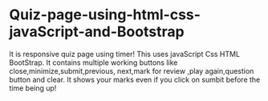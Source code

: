 # Quiz-page-using-html-css-javaScript-and-Bootstrap

It is responsive quiz page using timer!
This uses javaScript Css HTML BootStrap.
It contains multiple working buttons like close,minimize,submit,previous, next,mark for review ,play again,question button and clear.
It shows your marks even if you click on sumbit before the time being up!
